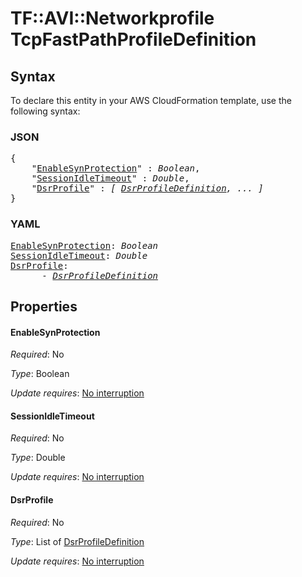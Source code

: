 # TF::AVI::Networkprofile TcpFastPathProfileDefinition

## Syntax

To declare this entity in your AWS CloudFormation template, use the following syntax:

### JSON

<pre>
{
    "<a href="#enablesynprotection" title="EnableSynProtection">EnableSynProtection</a>" : <i>Boolean</i>,
    "<a href="#sessionidletimeout" title="SessionIdleTimeout">SessionIdleTimeout</a>" : <i>Double</i>,
    "<a href="#dsrprofile" title="DsrProfile">DsrProfile</a>" : <i>[ <a href="dsrprofiledefinition.md">DsrProfileDefinition</a>, ... ]</i>
}
</pre>

### YAML

<pre>
<a href="#enablesynprotection" title="EnableSynProtection">EnableSynProtection</a>: <i>Boolean</i>
<a href="#sessionidletimeout" title="SessionIdleTimeout">SessionIdleTimeout</a>: <i>Double</i>
<a href="#dsrprofile" title="DsrProfile">DsrProfile</a>: <i>
      - <a href="dsrprofiledefinition.md">DsrProfileDefinition</a></i>
</pre>

## Properties

#### EnableSynProtection

_Required_: No

_Type_: Boolean

_Update requires_: [No interruption](https://docs.aws.amazon.com/AWSCloudFormation/latest/UserGuide/using-cfn-updating-stacks-update-behaviors.html#update-no-interrupt)

#### SessionIdleTimeout

_Required_: No

_Type_: Double

_Update requires_: [No interruption](https://docs.aws.amazon.com/AWSCloudFormation/latest/UserGuide/using-cfn-updating-stacks-update-behaviors.html#update-no-interrupt)

#### DsrProfile

_Required_: No

_Type_: List of <a href="dsrprofiledefinition.md">DsrProfileDefinition</a>

_Update requires_: [No interruption](https://docs.aws.amazon.com/AWSCloudFormation/latest/UserGuide/using-cfn-updating-stacks-update-behaviors.html#update-no-interrupt)

